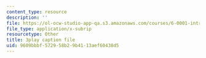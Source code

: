```yaml
---
content_type: resource
description: ''
file: https://ol-ocw-studio-app-qa.s3.amazonaws.com/courses/6-0001-introduction-to-computer-science-and-programming-in-python-fall-2016/9609bbbf572958b29b4113aef60438d5_ncpb4wIsQu8.vtt
file_type: application/x-subrip
resourcetype: Other
title: 3play caption file
uid: 9609bbbf-5729-58b2-9b41-13aef60438d5
---
```


